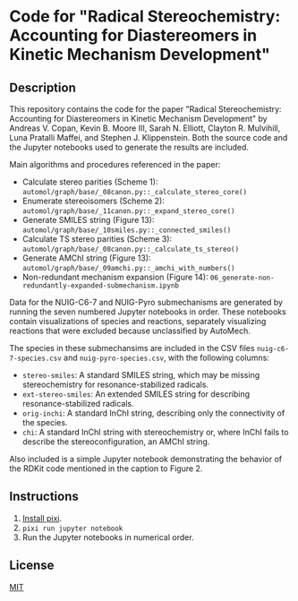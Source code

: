 # Code for "Radical Stereochemistry: Accounting for Diastereomers in Kinetic Mechanism Development"

## Description

This repository contains the code for the paper "Radical Stereochemistry: Accounting
for Diastereomers in Kinetic Mechanism Development" by Andreas V. Copan, Kevin B. Moore
III, Sarah N. Elliott, Clayton R.  Mulvihill, Luna Pratalli Maffei, and Stephen J.
Klippenstein.
Both the source code and the Jupyter notebooks used to generate the results are included.

Main algorithms and procedures referenced in the paper:

- Calculate stereo parities (Scheme 1): `automol/graph/base/_08canon.py::_calculate_stereo_core()`
- Enumerate stereoisomers (Scheme 2): `automol/graph/base/_11canon.py::_expand_stereo_core()`
- Generate SMILES string (Figure 13): `automol/graph/base/_10smiles.py::_connected_smiles()`
- Calculate TS stereo parities (Scheme 3): `automol/graph/base/_08canon.py::_calculate_ts_stereo()`
- Generate AMChI string (Figure 13): `automol/graph/base/_09amchi.py::_amchi_with_numbers()`
- Non-redundant mechanism expansion (Figure 14): `06_generate-non-redundantly-expanded-submechanism.ipynb`

Data for the NUIG-C6-7 and NUIG-Pyro submechanisms are generated by running the seven
numbered Jupyter notebooks in order. These notebooks contain visualizations of species
and reactions, separately visualizing reactions that were excluded because unclassified
by AutoMech.

The species in these submechansims are included in the CSV files `nuig-c6-7-species.csv`
and `nuig-pyro-species.csv`, with the following columns:

- `stereo-smiles`: A standard SMILES string, which may be missing stereochemistry for resonance-stabilized radicals.
- `ext-stereo-smiles`: An extended SMILES string for describing resonance-stabilized radicals.
- `orig-inchi`: A standard InChI string, describing only the connectivity of the species.
- `chi`: A standard InChI string with stereochemistry or, where InChI fails to describe the stereoconfiguration, an AMChI string.

Also included is a simple Jupyter notebook demonstrating the behavior of the RDKit code mentioned in the caption to Figure 2.


## Instructions

1. [Install pixi](https://pixi.sh/).
2. `pixi run jupyter notebook`
3. Run the Jupyter notebooks in numerical order.

## License

[MIT](https://choosealicense.com/licenses/mit/)